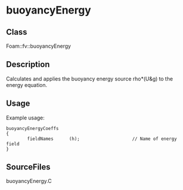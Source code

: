 # buoyancyEnergy 
## Class
Foam::fv::buoyancyEnergy

## Description
Calculates and applies the buoyancy energy source rho*(U&g) to the energy
equation.

## Usage
Example usage:
```
buoyancyEnergyCoeffs
{
        fieldNames      (h);                    // Name of energy field
}
```

## SourceFiles
buoyancyEnergy.C

